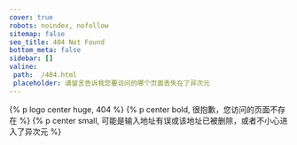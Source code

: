 ```yaml
---
cover: true
robots: noindex, nofollow
sitemap: false
seo_title: 404 Not Found
bottom_meta: false
sidebar: []
valine:
 path:  /404.html
 placeholder: 请留言告诉我您要访问的哪个页面丢失在了异次元
---
```


{% p logo center huge, 404 %}
{% p center bold, 很抱歉，您访问的页面不存在 %}
{% p center small, 可能是输入地址有误或该地址已被删除，或者不小心进入了异次元 %}